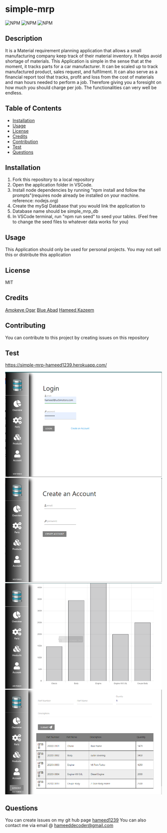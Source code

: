 # simple-mrp

  ![NPM](https://img.shields.io/badge/license-MIT-<green>) ![ NPM](https://img.shields.io/github/languages/top/hameed1239/simple-mrp) ![ NPM](https://img.shields.io/github/followers/hameed1239?style=social)

  ## Description
  It is a Material requirement planning application that allows a small manufacturing company keep track of their material inventory. It helps avoid shortage of materials. This Application is simple in the sense that at the moment, it tracks parts for a car manufacturer. It can be scaled up to track manufactured product, sales request, and fulfilment. It can also serve as a financial report tool that tracks, profit and loss from the cost of materials and man hours needed to perform a job. Therefore giving you a foresight on how much you should charge per job. The functionalities can very well be endless.    

  ## Table of Contents
  * [Installation](#installation)
  * [Usage](#usage)
  * [License](#license)
  * [Credits](#credits)
  * [Contribution](#contribution)
  * [Test](#test)
  * [Questions](#questions)

  ## Installation
  1. Fork this repository to a local repository
  2. Open the application folder in VSCode.
  3. Install node dependencies by running "npm install and follow the prompts"(requires node already be installed on your machine. reference: nodejs.org)
  4. Create the mySql Database that you would link the application to
  5. Database name should be simple_mrp_db
  6. In VSCode terminal, run "npm run seed" to seed your tables. (Feel free to change the seed files to whatever data works for you) 
  ## Usage
  This Application should only be used for personal projects. You may not sell this or distribute this application

  ## License
  MIT

  ## Credits
  [Amokeye Ogar](https://github.com/amokeye)
  [Blue Abad](https://github.com/bibo1011)
  [Hameed Kazeem](https://github.com/hameed1239)
  ## Contributing
  You can contribute to this project by creating issues on this repository

  ## Test
  https://simple-mrp-hameed1239.herokuapp.com/

  ![Screenshot](/public/images/Capture1.PNG)
  ![Screenshot](/public/images/Capture2.PNG)
  ![Screenshot](/public/images/Capture3.PNG)
  ![Screenshot](/public/images/Capture4.PNG)

  ## Questions
  You can create issues on my git hub page
  [hameed1239](https://github.com/hameed1239)
  You can also contact me via email @ hameeddecoder@gmail.com
